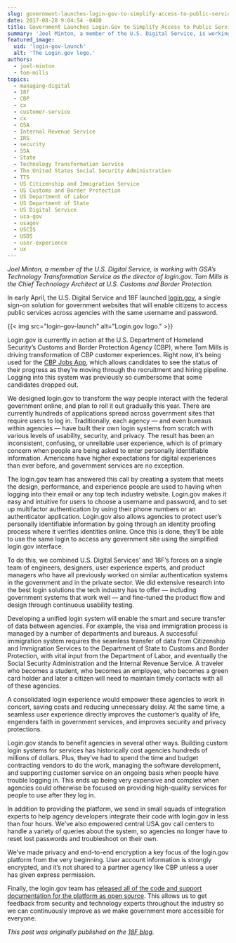 ```yaml
---
slug: government-launches-login-gov-to-simplify-access-to-public-services
date: 2017-08-28 9:04:54 -0400
title: Government Launches Login.Gov to Simplify Access to Public Services
summary: 'Joel Minton, a member of the U.S. Digital Service, is working with GSA’s Technology Transformation Service as the director of login.gov. Tom Mills is the Chief Technology Architect at U.S. Customs and Border Protection. In early April, the U.S. Digital Service and 18F launched login.gov, a single sign-on solution for government websites that will enable'
featured_image:
  uid: 'login-gov-launch'
  alt: 'The Login.gov logo.'
authors:
  - joel-minton
  - tom-mills
topics:
  - managing-digital
  - 18f
  - CBP
  - cx
  - customer-service
  - cx
  - GSA
  - Internal Revenue Service
  - IRS
  - security
  - SSA
  - State
  - Technology Transformation Service
  - The United States Social Security Administration
  - TTS
  - US Citizenship and Immigration Service
  - US Customs and Border Protection
  - US Department of Labor
  - US Department of State
  - US Digital Service
  - usa-gov
  - usagov
  - USCIS
  - USDS
  - user-experience
  - ux
---
```


_Joel Minton, a member of the U.S. Digital Service, is working with GSA’s Technology Transformation Service as the director of login.gov. Tom Mills is the Chief Technology Architect at U.S. Customs and Border Protection._

In early April, the U.S. Digital Service and 18F launched [login.gov](https://www.login.gov/), a single sign-on solution for government websites that will enable citizens to access public services across agencies with the same username and password.

{{< img src="login-gov-launch" alt="Login.gov logo." >}}

Login.gov is currently in action at the U.S. Department of Homeland Security’s Customs and Border Protection Agency (CBP), where Tom Mills is driving transformation of CBP customer experiences. Right now, it’s being used for the [CBP Jobs App](https://itunes.apple.com/us/app/cbp-jobs/id1210368989), which allows candidates to see the status of their progress as they’re moving through the recruitment and hiring pipeline. Logging into this system was previously so cumbersome that some candidates dropped out.

We designed login.gov to transform the way people interact with the federal government online, and plan to roll it out gradually this year. There are currently hundreds of applications spread across government sites that require users to log in. Traditionally, each agency — and even bureaus within agencies — have built their own login systems from scratch with various levels of usability, security, and privacy. The result has been an inconsistent, confusing, or unreliable user experience, which is of primary concern when people are being asked to enter personally identifiable information. Americans have higher expectations for digital experiences than ever before, and government services are no exception.

The login.gov team has answered this call by creating a system that meets the design, performance, and experience people are used to having when logging into their email or any top tech industry website. Login.gov makes it easy and intuitive for users to choose a username and password, and to set up multifactor authentication by using their phone numbers or an authenticator application. Login.gov also allows agencies to protect user’s personally identifiable information by going through an identity proofing process where it verifies identities online. Once this is done, they’ll be able to use the same login to access any government site using the simplified login.gov interface.

To do this, we combined U.S. Digital Services’ and 18F’s forces on a single team of engineers, designers, user experience experts, and product managers who have all previously worked on similar authentication systems in the government and in the private sector. We did extensive research into the best login solutions the tech industry has to offer — including government systems that work well — and fine-tuned the product flow and design through continuous usability testing.

Developing a unified login system will enable the smart and secure transfer of data between agencies. For example, the visa and immigration process is managed by a number of departments and bureaus. A successful immigration system requires the seamless transfer of data from Citizenship and Immigration Services to the Department of State to Customs and Border Protection, with vital input from the Department of Labor, and eventually the Social Security Administration and the Internal Revenue Service. A traveler who becomes a student, who becomes an employee, who becomes a green card holder and later a citizen will need to maintain timely contacts with all of these agencies.

A consolidated login experience would empower these agencies to work in concert, saving costs and reducing unnecessary delay. At the same time, a seamless user experience directly improves the customer’s quality of life, engenders faith in government services, and improves security and privacy protections.

Login.gov stands to benefit agencies in several other ways. Building custom login systems for services has historically cost agencies hundreds of millions of dollars. Plus, they’ve had to spend the time and budget contracting vendors to do the work, managing the software development, and supporting customer service on an ongoing basis when people have trouble logging in. This ends up being very expensive and complex when agencies could otherwise be focused on providing high-quality services for people to use after they log in.

In addition to providing the platform, we send in small squads of integration experts to help agency developers integrate their code with login.gov in less than four hours. We’ve also empowered central USA.gov call centers to handle a variety of queries about the system, so agencies no longer have to reset lost passwords and troubleshoot on their own.

We’ve made privacy and end-to-end encryption a key focus of the login.gov platform from the very beginning. User account information is strongly encrypted, and it’s not shared to a partner agency like CBP unless a user has given express permission.

Finally, the login.gov team has [released all of the code and support documentation for the platform as open source](https://github.com/18F?utf8=%E2%9C%93&q=identity). This allows us to get feedback from security and technology experts throughout the industry so we can continuously improve as we make government more accessible for everyone.

_This post was originally published on the [18F blog](https://18f.gsa.gov/2017/08/22/government-launches-login-gov/)._
